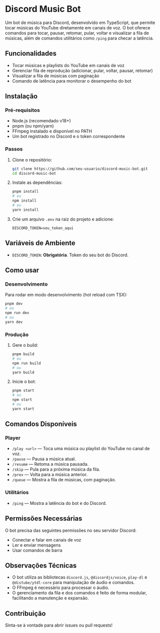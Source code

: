 # Discord Music Bot

Um bot de música para Discord, desenvolvido em TypeScript, que permite tocar músicas do YouTube diretamente em canais de voz. O bot oferece comandos para tocar, pausar, retomar, pular, voltar e visualizar a fila de músicas, além de comandos utilitários como `/ping` para checar a latência.

## Funcionalidades

- Tocar músicas e playlists do YouTube em canais de voz
- Gerenciar fila de reprodução (adicionar, pular, voltar, pausar, retomar)
- Visualizar a fila de músicas com paginação
- Comando de latência para monitorar o desempenho do bot

## Instalação

### Pré-requisitos

- Node.js (recomendado v18+)
- pnpm (ou npm/yarn)
- FFmpeg instalado e disponível no PATH
- Um bot registrado no Discord e o token correspondente

### Passos

1. Clone o repositório:
   ```bash
   git clone https://github.com/seu-usuario/discord-music-bot.git
   cd discord-music-bot
   ```

2. Instale as dependências:
   ```bash
   pnpm install
   # ou
   npm install
   # ou
   yarn install
   ```

3. Crie um arquivo `.env` na raiz do projeto e adicione:
   ```env
   DISCORD_TOKEN=seu_token_aqui
   ```

## Variáveis de Ambiente

- `DISCORD_TOKEN`: **Obrigatória**. Token do seu bot do Discord.

## Como usar

### Desenvolvimento

Para rodar em modo desenvolvimento (hot reload com TSX):

```bash
pnpm dev
# ou
npm run dev
# ou
yarn dev
```

### Produção

1. Gere o build:
   ```bash
   pnpm build
   # ou
   npm run build
   # ou
   yarn build
   ```

2. Inicie o bot:
   ```bash
   pnpm start
   # ou
   npm start
   # ou
   yarn start
   ```

## Comandos Disponíveis

### Player

- `/play <url>` — Toca uma música ou playlist do YouTube no canal de voz.
- `/pause` — Pausa a música atual.
- `/resume` — Retoma a música pausada.
- `/skip` — Pula para a próxima música da fila.
- `/prev` — Volta para a música anterior.
- `/queue` — Mostra a fila de músicas, com paginação.

### Utilitários

- `/ping` — Mostra a latência do bot e do Discord.

## Permissões Necessárias

O bot precisa das seguintes permissões no seu servidor Discord:
- Conectar e falar em canais de voz
- Ler e enviar mensagens
- Usar comandos de barra

## Observações Técnicas

- O bot utiliza as bibliotecas `discord.js`, `@discordjs/voice`, `play-dl` e `@distube/ytdl-core` para manipulação de áudio e comandos.
- O FFmpeg é necessário para processar o áudio.
- O gerenciamento da fila e dos comandos é feito de forma modular, facilitando a manutenção e expansão.

## Contribuição

Sinta-se à vontade para abrir issues ou pull requests! 